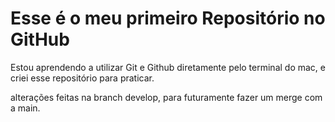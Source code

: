# Esse é o meu primeiro Repositório no GitHub

Estou aprendendo a utilizar Git e Github diretamente pelo terminal do mac, e criei esse repositório para praticar.

alterações feitas na branch develop, para futuramente fazer um merge com a main.
